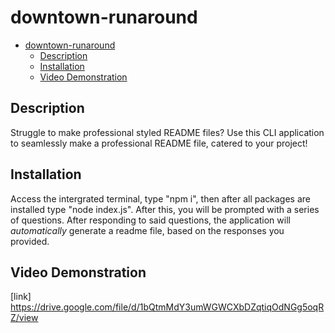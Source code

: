 # downtown-runaround

- [downtown-runaround](#downtown-runaround)
  - [Description](#description)
  - [Installation](#installation)
  - [Video Demonstration](#video-demonstration)


## Description
Struggle to make professional styled README files? Use this CLI application to seamlessly make a professional README file, catered to your project!

## Installation
Access the intergrated terminal, type "npm i", then after all packages are installed type "node index.js". After this, you will be prompted with a series of questions. After responding to said questions, the application will *automatically* generate a readme file, based on the responses you provided.

## Video Demonstration 
[link] https://drive.google.com/file/d/1bQtmMdY3umWGWCXbDZqtiqOdNGg5oqRZ/view